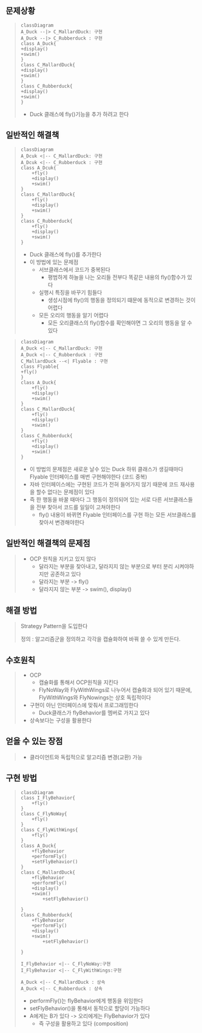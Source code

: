 ## 문제상황

<blockquote>

```mermaid
classDiagram
A_Duck --|> C_MallardDuck: 구현 
A_Duck --|> C_Rubberduck : 구현
class A_Duck{
+display()
+swim()
}
class C_MallardDuck{
+display()
+swim()
}
class C_Rubberduck{
+display()
+swim()
}
```

* Duck 클래스에 fly()기능을 추가 하려고 한다

</blockquote>

## 일반적인 해결책

<blockquote>

```mermaid
classDiagram
A_Dcuk <|-- C_MallardDuck: 구현 
A_Dcuk <|-- C_Rubberduck : 구현
class A_Dcuk{
    +fly()
    +display()
    +swim()
}
class C_MallardDuck{
    +fly()
    +display()
    +swim()
}
class C_Rubberduck{
    +fly()
    +display()
    +swim()
}
```

* Duck 클래스에 fly()를 추가한다
* 이 방법에 있는 문제점
  * 서브클래스에서 코드가 중복된다
    * 평범하게 하늘을 나는 오리들 전부다 똑같은 내용의 fly()함수가 있다 
  * 실행시 특징을 바꾸기 힘들다
    * 생성시점에 fly()의 행동을 정의되기 떄문에 동적으로 변경하는 것이 어렵다
  * 모든 오리의 행동을 알기 어렵다
    * 모든 오리클래스의 fly()함수를 확인해야면 그 오리의 행동을 알 수 있다
</blockquote>

<blockquote>

```mermaid
classDiagram
A_Duck <|-- C_MallardDuck: 구현 
A_Duck <|-- C_Rubberduck : 구현
C_MallardDuck --<| Flyable : 구현
class Flyable{
+fly()
}
class A_Duck{
    +fly()
    +display()
    +swim()
}
class C_MallardDuck{
    +fly()
    +display()
    +swim()
}
class C_Rubberduck{
    +fly()
    +display()
    +swim()
}
```

* 이 방법의 문제점은 새로운 날수 있는 Duck 하위 클래스가 생길때마다 Flyable 인터페이스를 매번 구현해야한다 (코드 중복)
* 자바 인터페이스에는 구현된 코드가 전혀 들어가지 않기 때문에 코드 재사용을 할수 없다는 문제점이 있다
* 즉 한 행동을 바꿀 때마다 그 행동이 정의되어 있는 서로 다른 서브클래스들을 전부 찾아서 코드를 일일이 고쳐야한다
    * fly() 내용이 바뀌면 Flyable 인터페이스를 구현 하는 모든 서브클래스를 찾아서 변경해야한다

</blockquote>

## 일반적인 해결책의 문제점

<blockquote>

* OCP 원칙을 지키고 있지 않다
    * 달라지는 부분을 찾아내고, 달라지지 않는 부분으로 부터 분리 시켜야하지만 공존하고 있다
    * 달라지는 부분 -> fly()
    * 달라지지 않는 부분 -> swim(), display()

</blockquote>

## 해결 방법

<blockquote>
Strategy Pattern을 도입한다  

정의 : 알고리즘군을 정의하고 각각을 캡슐화하여 바꿔 쓸 수 있게 만든다. 
</blockquote>

## 수호원칙

<blockquote>

* OCP
    * 캡슐화를 통해서 OCP원칙을 지킨다
    * FlyNoWay와 FlyWithWings로 나누어서 캡슐화과 되어 있기 때문에, FlyWithWings와 FlyNowings는 상호 독립적이다
* 구현이 아닌 인터페이스에 맞춰서 프로그래밍한다
    * Duck클래스가 flyBehavior를 멤버로 가지고 있다
* 상속보다는 구성을 활용한다

</blockquote>

## 얻을 수 있는 장점

<blockquote>

* 클라이언트와 독립적으로 알고리즘 변경(교환) 가능

</blockquote>

## 구현 방법

<blockquote>

```mermaid
classDiagram
class I_FlyBehavior{
    +fly()
}
class C_FlyNoWay{
    +fly()
}
class C_FlyWithWings{
    +fly()
}
class A_Duck{
    +flyBehavior
    +performFly()
    +setFlyBehavior()
}
class C_MallardDuck{
    +flyBehavior
    +performFly()
    +display()
    +swim()
        +setFlyBehavior()

}
class C_Rubberduck{
    +flyBehavior
    +performFly()
    +display()
    +swim()
        +setFlyBehavior()

}

I_FlyBehavior <|-- C_FlyNoWay:구현
I_FlyBehavior <|-- C_FlyWithWings:구현

A_Duck <|-- C_MallardDuck : 상속
A_Duck <|-- C_Rubberduck : 상속
```

* performFly()는 flyBehavior에게 행동을 위임한다
* setFlyBehavior()을 통해서 동적으로 할당이 가능하다
* A에게는 B가 있다 -> 오리에게는 FlyBehavior가 있다
    * 즉 구성을 활용하고 있다 (composition)

</blockquote>

